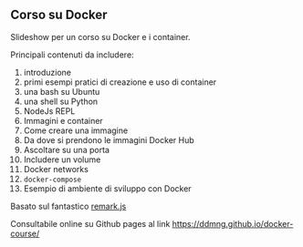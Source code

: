 Corso su Docker
---

Slideshow per un corso su Docker e i container.

Principali contenuti da includere:
1. introduzione
2. primi esempi pratici di creazione e uso di container
  3. una bash su Ubuntu
  4. una shell su Python
  5. NodeJs REPL
3. Immagini e container
4. Come creare una immagine
4. Da dove si prendono le immagini Docker Hub
4. Ascoltare su una porta
5. Includere un volume
6. Docker networks
6. `docker-compose`
7. Esempio di ambiente di sviluppo con Docker

Basato sul fantastico [remark.js](https://github.com/gnab/remark)

Consultabile online su Github pages al link https://ddmng.github.io/docker-course/
